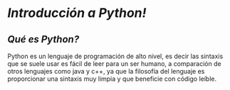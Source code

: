 # **_Introducción a Python!_**

## **_Qué es Python?_**

Python es un lenguaje de programación de alto nivel, es decir las 
sintaxis que se suele usar es fácil de leer para un ser humano, a 
comparación de otros lenguajes como java y c++, ya que la 
filosofía del lenguaje es proporcionar una sintaxis muy limpia y que beneficie con código leíble.
